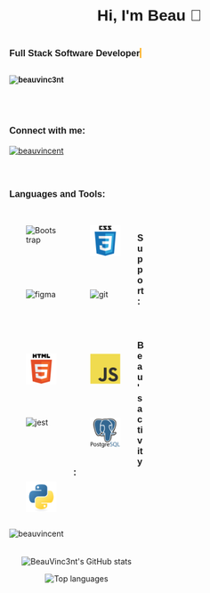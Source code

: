 <!-- Add "Montserrat Semibold 600" styling -->
<h1 align="center" style="font-family: 'Montserrat', sans-serif; font-weight: 600;">Hi, I'm Beau 👋</h1>

<!-- Animated typing effect -->
<h3 align="center" style="font-family: 'Montserrat', sans-serif; font-weight: 600; display: inline-block;">
  <span class="typing" style="border-right: .15em solid orange; animation: typing 3.5s steps(30, end), blink-caret .75s step-end infinite;"> Full Stack Software Developer </span>
</h3>

<!-- CSS styling 
<style>
  /* Typing animation 
  @keyframes typing {
    from { width: 0 }
    to { width: 100% }
  }
  
  @keyframes blink-caret {
    from, to { border-color: transparent }
    50% { border-color: orange; }
  }
  
  .typing {
    overflow: hidden;
    white-space: nowrap;
    animation: 
      typing 3.5s steps(30, end) infinite,
      blink-caret .75s step-end infinite;
  }
  */
</style> -->


<!-- Profile Views -->
<p align="left" style="font-family: 'Montserrat', sans-serif; font-weight: 600;"> 
  <img src="https://komarev.com/ghpvc/?username=beauvinc3nt&label=Profile%20views&color=0e75b6&style=flat" alt="beauvinc3nt" /> 
</p>

<!-- Main content container with grid layout -->

<div style="display: grid; grid-template-columns: 1fr 1fr; gap: 20px; margin: 20px 0;">
  
  <!-- Left column -->
  <div>
    


<br> <!-- Splitting up section with space -->

<!-- Connect With Me -->
<h3 align="left" style="font-family: 'Montserrat', sans-serif; font-weight: 600;">Connect with me:</h3>
<p align="left" style="margin-bottom: 20px;"> <!-- Added bottom margin -->
  <a href="https://www.linkedin.com/in/beau-vincent-6637232a2/" target="blank">
    <img align="center" src="https://raw.githubusercontent.com/rahuldkjain/github-profile-readme-generator/master/src/images/icons/Social/linked-in-alt.svg" alt="beauvincent" height="30" width="40" />
  </a>
</p>

<br> <!-- Splitting up section with space -->

<!-- Languages and Tools -->
<h3 align="left" style="font-family: 'Montserrat', sans-serif; font-weight: 600;">Languages and Tools:</h3>
<p style="margin-bottom: 20px;">          <!--  align="left"     Wrapping languages section with a margin bottom + spacing in between logos -->
  
  <a href="https://getbootstrap.com" target="_blank" rel="noreferrer"> 
    <img align="left" src="https://upload.wikimedia.org/wikipedia/commons/thumb/b/b2/Bootstrap_logo.svg/500px-Bootstrap_logo.svg.png" alt="Bootstrap" width="55" height="55" style="padding: 30px;"/>
  </a> 
  <a href="https://www.w3schools.com/css/" target="_blank" rel="noreferrer"> 
    <img align="left" src="https://raw.githubusercontent.com/devicons/devicon/master/icons/css3/css3-original-wordmark.svg" alt="css3" width="55" height="55" style="padding: 30px;"/> 
  </a> 
  <a href="https://www.figma.com/" target="_blank" rel="noreferrer"> 
    <img align="left" src="https://www.vectorlogo.zone/logos/figma/figma-icon.svg" alt="figma" width="55" height="55" style="padding: 30px;"/> 
  </a> 
  <a href="https://git-scm.com/" target="_blank" rel="noreferrer"> 
    <img align="left" src="https://www.vectorlogo.zone/logos/git-scm/git-scm-icon.svg" alt="git" width="55" height="55" style="padding: 30px;"/> 
  </a> 
  <a href="https://www.w3.org/html/" target="_blank" rel="noreferrer"> 
    <img align="left" src="https://raw.githubusercontent.com/devicons/devicon/master/icons/html5/html5-original-wordmark.svg" alt="html5" width="55" height="55" style="padding: 30px;"/> 
  </a> 
  <a href="https://developer.mozilla.org/en-US/docs/Web/JavaScript" target="_blank" rel="noreferrer"> 
    <img align="left" src="https://raw.githubusercontent.com/devicons/devicon/master/icons/javascript/javascript-original.svg" alt="javascript" width="55" height="55" style="padding: 30px;"/> 
  </a> 
  <a href="https://jestjs.io" target="_blank" rel="noreferrer"> 
    <img align="left" src="https://www.vectorlogo.zone/logos/jestjsio/jestjsio-icon.svg" alt="jest" width="55" height="55" style="padding: 30px;"/> 
  </a> 
  <a href="https://www.postgresql.org" target="_blank" rel="noreferrer"> 
    <img align="left" src="https://raw.githubusercontent.com/devicons/devicon/master/icons/postgresql/postgresql-original-wordmark.svg" alt="postgresql" width="55" height="55" style="padding: 30px;"/> 
  </a> 
  <a href="https://www.python.org" target="_blank" rel="noreferrer"> 
    <img align="left" src="https://raw.githubusercontent.com/devicons/devicon/master/icons/python/python-original.svg" alt="python" width="55" height="55" style="padding: 30px;"/> 
  </a> 
</p> 

<br> <!-- Splitting up section with space -->

<!-- Support Section -->
<h3 align="left" style="font-family: 'Montserrat', sans-serif; font-weight: 600;">Support:</h3>
<p style="margin-bottom: 20px;"> <!-- Added bottom margin -->
  <a href="https://www.buymeacoffee.com/beauvincent"> 
    <img align="left" src="https://cdn.buymeacoffee.com/buttons/v2/default-yellow.png" height="50" width="210" alt="beauvincent" />
  </a>
</p>

<br> <!-- Splitting up section with space -->

<!-- Activity Graph - NOT WORKING SO COMMENTED OUT & REPLACED: -->
<h3 align="left" style="font-family: 'Montserrat', sans-serif; font-weight: 600;">Beau's activity:</h3>
<p align="center">
  <img src="https://github-readme-stats.vercel.app/api?username=BeauVinc3nt&show_icons=true&theme=radical" alt="BeauVinc3nt's GitHub stats" />
</p>

<!-- BEAU'S ACTIVITY GRAPH (API ISSUES - NOT WORKING)-->
<!-- <p align="center">
  <img src="https://github-readme-activity-graph.cyclic.app/graph?username=BeauVinc3nt&theme=react-dark&bg_color=20232a&hide_border=true" alt="BeauVinc3nt's activity graph" />
</p> -->

<!-- Creating 'top languages section using API'-->
<p align="center">
  <img src="https://github-readme-stats.vercel.app/api/top-langs/?username=BeauVinc3nt&layout=compact&theme=radical" alt="Top languages" />
</p>
